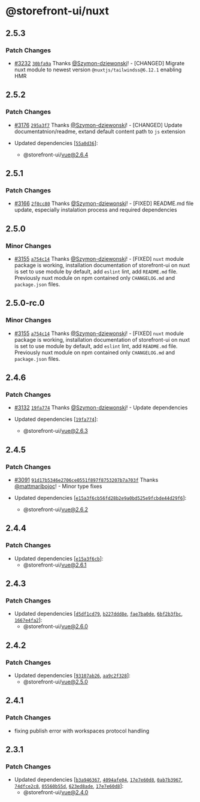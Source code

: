 # @storefront-ui/nuxt

## 2.5.3

### Patch Changes

- [#3232](https://github.com/vuestorefront/storefront-ui/pull/3232) [`30bfa9a`](https://github.com/vuestorefront/storefront-ui/commit/30bfa9a327a0da0adb02bfda26a756e75ff80c83) Thanks [@Szymon-dziewonski](https://github.com/Szymon-dziewonski)! - [CHANGED] Migrate nuxt module to newest version `@nuxtjs/tailwindss@6.12.1` enabling HMR

## 2.5.2

### Patch Changes

- [#3176](https://github.com/vuestorefront/storefront-ui/pull/3176) [`295a3f7`](https://github.com/vuestorefront/storefront-ui/commit/295a3f7de88fe1100d3f0e9d5fced6924cb342e0) Thanks [@Szymon-dziewonski](https://github.com/Szymon-dziewonski)! - [CHANGED] Update documentatnion/readme, extand default content path to `js` extension

- Updated dependencies [[`55a0d36`](https://github.com/vuestorefront/storefront-ui/commit/55a0d360c95bf3359dfc5a740cfcde6ca473b23f)]:
  - @storefront-ui/vue@2.6.4

## 2.5.1

### Patch Changes

- [#3166](https://github.com/vuestorefront/storefront-ui/pull/3166) [`2f0cc80`](https://github.com/vuestorefront/storefront-ui/commit/2f0cc80431bdcffd39b3f04544ff0d8319295a42) Thanks [@Szymon-dziewonski](https://github.com/Szymon-dziewonski)! - [FIXED] README.md file update, especially instalation process and required dependencies

## 2.5.0

### Minor Changes

- [#3155](https://github.com/vuestorefront/storefront-ui/pull/3155) [`a754c14`](https://github.com/vuestorefront/storefront-ui/commit/a754c147597bdc9a5af9fb635d59add8873f7178) Thanks [@Szymon-dziewonski](https://github.com/Szymon-dziewonski)! - [FIXED] `nuxt` module package is working, installation documentation of storefront-ui on nuxt is set to use module by default, add `eslint` lint, add `README.md` file. Previously nuxt module on npm contained only `CHANGELOG.md` and `package.json` files.

## 2.5.0-rc.0

### Minor Changes

- [#3155](https://github.com/vuestorefront/storefront-ui/pull/3155) [`a754c14`](https://github.com/vuestorefront/storefront-ui/commit/a754c147597bdc9a5af9fb635d59add8873f7178) Thanks [@Szymon-dziewonski](https://github.com/Szymon-dziewonski)! - [FIXED] `nuxt` module package is working, installation documentation of storefront-ui on nuxt is set to use module by default, add `eslint` lint, add `README.md` file. Previously nuxt module on npm contained only `CHANGELOG.md` and `package.json` files.

## 2.4.6

### Patch Changes

- [#3132](https://github.com/vuestorefront/storefront-ui/pull/3132) [`19fa774`](https://github.com/vuestorefront/storefront-ui/commit/19fa774b38a05801256ced7c8af7731ea19defb9) Thanks [@Szymon-dziewonski](https://github.com/Szymon-dziewonski)! - Update dependencies

- Updated dependencies [[`19fa774`](https://github.com/vuestorefront/storefront-ui/commit/19fa774b38a05801256ced7c8af7731ea19defb9)]:
  - @storefront-ui/vue@2.6.3

## 2.4.5

### Patch Changes

- [#3091](https://github.com/vuestorefront/storefront-ui/pull/3091) [`91d17b5346e2706ce0551f897f8753207b7a703f`](https://github.com/vuestorefront/storefront-ui/commit/91d17b5346e2706ce0551f897f8753207b7a703f) Thanks [@mattmaribojoc](https://github.com/mattmaribojoc)! - Minor type fixes

- Updated dependencies [[`e15a3f6cb56fd28b2e9a0bd525e9fcbde44d29f6`](https://github.com/vuestorefront/storefront-ui/commit/e15a3f6cb56fd28b2e9a0bd525e9fcbde44d29f6)]:
  - @storefront-ui/vue@2.6.2

## 2.4.4

### Patch Changes

- Updated dependencies [[`e15a3f6cb`](https://github.com/vuestorefront/storefront-ui/commit/e15a3f6cb56fd28b2e9a0bd525e9fcbde44d29f6)]:
  - @storefront-ui/vue@2.6.1

## 2.4.3

### Patch Changes

- Updated dependencies [[`d5df1cd79`](https://github.com/vuestorefront/storefront-ui/commit/d5df1cd79ca123d54c70a17cfeb7cc4f50eac8f8), [`b227ddd8e`](https://github.com/vuestorefront/storefront-ui/commit/b227ddd8e46dbf10a9876e2aba266d68838087fc), [`fae7ba0de`](https://github.com/vuestorefront/storefront-ui/commit/fae7ba0de7919962c6692e9a044d577d2d4e90c3), [`6bf2b3fbc`](https://github.com/vuestorefront/storefront-ui/commit/6bf2b3fbc83810b00ff2a3b63976444497d0f277), [`1667e4fa2`](https://github.com/vuestorefront/storefront-ui/commit/1667e4fa2ccc495b38227930980c1eb52220f837)]:
  - @storefront-ui/vue@2.6.0

## 2.4.2

### Patch Changes

- Updated dependencies [[`93107ab26`](https://github.com/vuestorefront/storefront-ui/commit/93107ab2664bd513e8074c2ee3069cf601fb8a17), [`aa9c2f328`](https://github.com/vuestorefront/storefront-ui/commit/aa9c2f328df419a929f06aa7b2053baef9830d60)]:
  - @storefront-ui/vue@2.5.0

## 2.4.1

### Patch Changes

- fixing publish error with workspaces protocol handling

## 2.3.1

### Patch Changes

- Updated dependencies [[`b3a946367`](https://github.com/vuestorefront/storefront-ui/commit/b3a946367f14a3bab5a782d729802e8bc303e047), [`4094afe04`](https://github.com/vuestorefront/storefront-ui/commit/4094afe045b06a57c90f67826300aad95b1f5426), [`17e7e60d8`](https://github.com/vuestorefront/storefront-ui/commit/17e7e60d89dff3d3f4456266ebd5e53677bcf358), [`0ab7b3967`](https://github.com/vuestorefront/storefront-ui/commit/0ab7b3967e0fab002ed0f59bd3491f6a3d046319), [`74dfce2c8`](https://github.com/vuestorefront/storefront-ui/commit/74dfce2c8aab7e959de40672c787d489bfe31537), [`05560b55d`](https://github.com/vuestorefront/storefront-ui/commit/05560b55ddd0fe8c6e1225b083530841f93ec8ba), [`623ed8ade`](https://github.com/vuestorefront/storefront-ui/commit/623ed8ade14c87ac1f29ab83a5ea53baf9fa6d22), [`17e7e60d8`](https://github.com/vuestorefront/storefront-ui/commit/17e7e60d89dff3d3f4456266ebd5e53677bcf358)]:
  - @storefront-ui/vue@2.4.0
